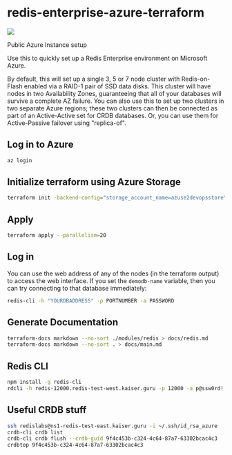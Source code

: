 # redis-enterprise-azure-terraform

![](https://github.com/mkaiserincomm/terraform-azure/workflows/Validate%20Terraform%20Script/badge.svg)

Public Azure Instance setup

Use this to quickly set up a Redis Enterprise environment on Microsoft Azure.

By default, this will set up a single 3, 5 or 7 node cluster with Redis-on-Flash enabled via a RAID-1 pair of SSD data disks. This cluster will have nodes in two Availability Zones, guaranteeing that all of your databases will survive a complete AZ failure.
You can also use this to set up two clusters in two separate Azure regions; these two clusters can then be connected as part of an Active-Active set for CRDB databases. Or, you can use them for Active-Passive failover using "replica-of".

## Log in to Azure
```BASH
az login
```

## Initialize terraform using Azure Storage
```BASH
terraform init -backend-config="storage_account_name=azuse2devopsstore" -backend-config="container_name=tfstate" -backend-config="access_key=x7VnVoswQvNA0M79JRGAaLhqZ32/PVNzFLSQCRT4ZKkW19NC4q9jFsFrrSGB5L2XVMAiwm487iLwyVLVc1Q1LQ==" -backend-config="key=redis.terraform-azure.tfstate"
```

## Apply

```BASH
terraform apply --parallelism=20 
```

## Log in

You can use the web address of any of the nodes (in the terraform output) to access the web interface. If you set the `demodb-name` variable, then you can try connecting to that database immediately:

```BASH
redis-cli -h "YOURDBADDRESS" -p PORTNUMBER -a PASSWORD
```

## Generate Documentation
```BASH
terraform-docs markdown --no-sort ./modules/redis > docs/redis.md
terraform-docs markdown --no-sort . > docs/main.md
```

## Redis CLI
```BASH
npm install -g redis-cli
rdcli -h redis-12000.redis-test-west.kaiser.guru -p 12000 -a p@ssw0rd!
```

## Useful CRDB stuff
```BASH
ssh redislabs@ns1-redis-test-east.kaiser.guru -i ~/.ssh/id_rsa_azure
crdb-cli crdb list
crdb-cli crdb flush --crdb-guid 9f4c453b-c324-4c64-87a7-63302bcac4c3
crdbtop 9f4c453b-c324-4c64-87a7-63302bcac4c3
```